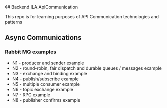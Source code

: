 ◊# Backend.ILA.ApiCommunication 

This repo is for learning purposes of API Communication technologies and patterns

## Async Communications

### Rabbit MQ examples

- N1 - producer and sender example
- N2 - round-robin, fair dispatch and durable queues / messages example
- N3 - exchange and binding example
- N4 - publish/subscribe example
- N5 - multiple consumer example
- N6 - topic exchange example
- N7 - RPC example
- N8 - publisher confirms example